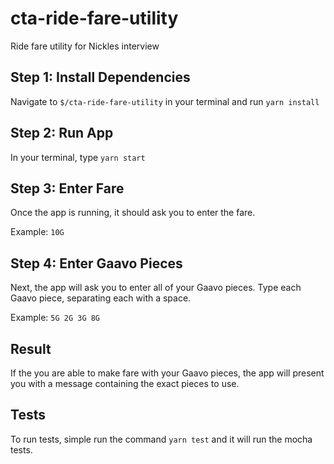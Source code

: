 # cta-ride-fare-utility
 Ride fare utility for Nickles interview
 
 ## Step 1: Install Dependencies
 Navigate to `$/cta-ride-fare-utility` in your terminal and run `yarn install`
 
 ## Step 2: Run App
 In your terminal, type `yarn start`
 
 ## Step 3: Enter Fare
 Once the app is running, it should ask you to enter the fare.
 
 Example: `10G`
 
 ## Step 4: Enter Gaavo Pieces
 Next, the app will ask you to enter all of your Gaavo pieces. Type each Gaavo piece, separating each with a space.
 
 Example: `5G 2G 3G 8G`

## Result
If the you are able to make fare with your Gaavo pieces, the app will present you with a message containing the exact pieces to use.

## Tests
To run tests, simple run the command `yarn test` and it will run the mocha tests.

